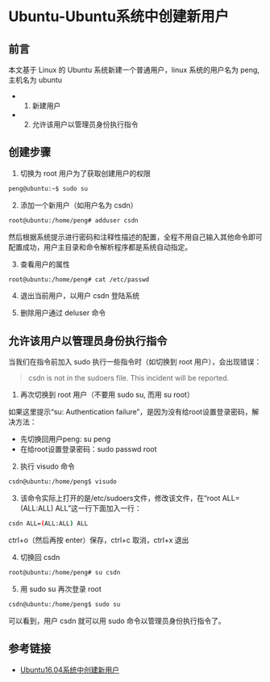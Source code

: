 # Ubuntu-Ubuntu系统中创建新用户

## 前言
本文基于 Linux 的 Ubuntu 系统新建一个普通用户，linux 系统的用户名为 peng, 主机名为 ubuntu
* 1. 新建用户
* 2. 允许该用户以管理员身份执行指令

## 创建步骤
1. 切换为 root 用户为了获取创建用户的权限
```bash
peng@ubuntu:~$ sudo su
```

2. 添加一个新用户（如用户名为 csdn）
```bash
root@ubuntu:/home/peng# adduser csdn
```
然后根据系统提示进行密码和注释性描述的配置，全程不用自己输入其他命令即可配置成功，用户主目录和命令解析程序都是系统自动指定。

3. 查看用户的属性
```bash
root@ubuntu:/home/peng# cat /etc/passwd
```

4. 退出当前用户，以用户 csdn 登陆系统

5. 删除用户通过 deluser 命令

## 允许该用户以管理员身份执行指令
当我们在指令前加入 sudo 执行一些指令时（如切换到 root 用户），会出现错误：
> csdn is not in the sudoers file. This incident will be reported.

1. 再次切换到 root 用户（不要用 sudo su, 而用 su root）

如果这里提示“su: Authentication failure”，是因为没有给root设置登录密码，解决方法：
- 先切换回用户peng: su peng
- 在给root设置登录密码：sudo passwd root

2. 执行 visudo 命令
```bash
csdn@ubuntu:/home/peng$ visudo
```

3. 该命令实际上打开的是/etc/sudoers文件，修改该文件，在“root ALL=(ALL:ALL) ALL”这一行下面加入一行：
```bash
csdn ALL=(ALL:ALL) ALL
```
ctrl+o（然后再按 enter）保存，ctrl+c 取消，ctrl+x 退出

4. 切换回 csdn
```bash
root@ubuntu:/home/peng# su csdn
```

5. 用 sudo su 再次登录 root
```bash
csdn@ubuntu:/home/peng$ sudo su
```
可以看到，用户 csdn 就可以用 sudo 命令以管理员身份执行指令了。

## 参考链接
* [Ubuntu16.04系统中创建新用户](https://blog.csdn.net/timothy93bp/article/details/77679000)
